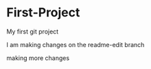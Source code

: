 # First-Project
My first git project

I am making changes on the readme-edit branch

making more changes
